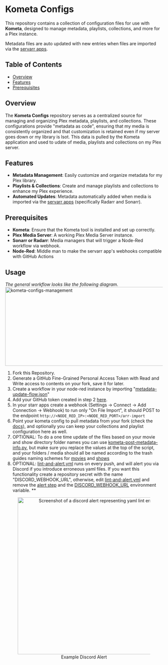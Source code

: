 # Kometa Configs 

This repository contains a collection of configuration files for use with **Kometa**, designed to manage metadata, playlists, collections, and more for a Plex instance.

Metadata files are auto updated with new entries when files are imported via the [servarr apps](https://wiki.servarr.com/).

## Table of Contents
- [Overview](#overview)
- [Features](#features)
- [Prerequisites](#prerequisites)

## Overview
The **Kometa Configs** repository serves as a centralized source for managing and organizing Plex metadata, playlists, and collections. These configurations provide "metadata as code", ensuring that my media is consistently organized and that customization is retained even if my server goes down or my library is lsot. This data is pulled by the Kometa application and used to udate of media, playlists and collections on my Plex server.

## Features
- **Metadata Management**: Easily customize and organize metadata for my Plex library.
- **Playlists & Collections**: Create and manage playlists and collections to enhance my Plex experience.
- **Automated Updates**: Metadata automatically added when media is imported via the [servarr apps](https://wiki.servarr.com/) (specifically Radarr and Sonarr).

## Prerequisites
- **Kometa**: Ensure that the Kometa tool is installed and set up correctly.
- **Plex Media Server**: A working Plex Media Server instance.
- **Sonarr or Radarr**: Media managers that will trigger a Node-Red workflow via webhook.
- **Node-Red**: Middle man to make the servarr app's webhooks compatible with GitHub Actions

## Usage
*The general workflow looks like the following diagram.*
<img width="1361" height="251" alt="kometa-configs-management" src="https://github.com/user-attachments/assets/c658f546-0827-41dc-a660-50c5dc7a43e9" />

1. Fork this Repository.
2. Generate a GitHub Fine-Grained Personal Access Token with Read and Write access to contents on your fork, save it for later.
3. Create a workflow in your node-red instance by importing "[metadata-update-flow.json](/node-red/metadata-update-flow.json)"
4. Add your GitHub token created in step 2 [here](https://github.com/ChaseRoohms/kometa-configs/blob/06ef596be02c4436bd1d42eebd6d01d64002a5fe/node-red/metadata-update-flow.json#L140).
5. In your starr apps create a webhook (Settings -> Connect -> Add Connection -> Webhook) to run only "On File Import", it should POST to the endpoint `http://<NODE_RED_IP>:<NODE_RED_PORT>/arr-import`
6. Point your kometa config to pull metadata from your fork (check the [docs](https://kometa.wiki/en/latest/config/settings/?h=custom_repo#attributes)), and optionally you can keep your collections and playlist configuration here as well.
7. OPTIONAL: To do a one time update of the files based on your movie and show directory folder names you can use [kometa-post-metadata-info.py](/scripts/kometa-post-metadata-info.py), but make sure you replace the values at the top of the script, and your folders / media should all be named according to the trash guides naming schemes for [movies](https://trash-guides.info/Radarr/Radarr-recommended-naming-scheme/) and [shows](https://trash-guides.info/Sonarr/Sonarr-recommended-naming-scheme/)
8. OPTIONAL: [lint-and-alert.yml](/.github/workflows/lint-and-alert.yml) runs on every push, and will alert you via Discord if you introduce erroneous yaml files. If you want this functionality create a repository secret with the name "DISCORD_WEBHOOK_URL", otherwise, edit [lint-and-alert.yml](/.github/workflows/lint-and-alert.yml) and remove the [alert step](https://github.com/chase-roohms/kometa-configs/blob/main/.github/workflows/lint-and-alert.yml#L61C7-L101C31) and the [DISCORD_WEBHOOK_URL](https://github.com/chase-roohms/kometa-configs/blob/main/.github/workflows/lint-and-alert.yml#L13C1-L13C58) environment variable.
**
<figure style="text-align: center">
  <img width="500" alt="Screenshot of a discord alert representing yaml lint errors" src="https://github.com/user-attachments/assets/1dc79945-8a62-4f14-a1f6-c58d2741b20b" />
  <figcaption>Example Discord Alert</figcaption>
</figure>

